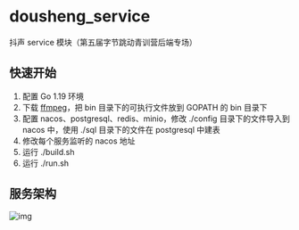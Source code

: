 # dousheng_service
抖声 service 模块（第五届字节跳动青训营后端专场）

## 快速开始

1. 配置 Go 1.19 环境
2. 下载 [ffmpeg](https://github.com/BtbN/FFmpeg-Builds/releases)，把 bin 目录下的可执行文件放到 GOPATH 的 bin 目录下
3. 配置 nacos、postgresql、redis、minio，修改 ./config 目录下的文件导入到 nacos 中，使用 ./sql 目录下的文件在 postgresql 中建表
4. 修改每个服务监听的 nacos 地址
5. 运行 ./build.sh
6. 运行 ./run.sh

## 服务架构

![img](./img.png)
